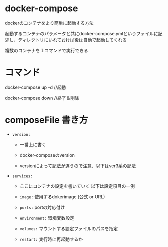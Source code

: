 
# docker-compose

dockerのコンテナをより簡単に起動する方法

起動するコンテナのパラメータと共にdocker-compose.ymlというファイルに記述し、ディレクトリにいれておけば後は自動で起動してくれる

複数のコンテナを１コマンドで実行できる

# コマンド

docker-compose up -d //起動

docker-compose down //終了＆削除

# composeFile 書き方

- `version:`
  
  - 一番上に書く
  
  - docker-composeのversion 
  
  - versionによって記法が違うので注意、以下はver3系の記法
  
- `services:`

  - ここにコンテナの設定を書いていく 以下は設定項目の一例
  
  - `image:` 使用するdokerimage (公式 or URL)
  
  - `ports:` portの対応付け
  
  - `environment:` 環境変数設定
  
  - `volumes:` マウントする設定ファイルのパスを指定
  
  - `restart:` 実行時に再起動するか
